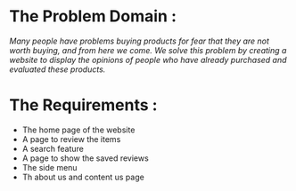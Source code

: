 # The Problem Domain : 
*Many people have problems buying products for fear that they are not worth buying, and from here we come.
We solve this problem by creating a website to display the opinions of people who have already purchased and evaluated these products.*
# The Requirements :
+	The home page of the website 
+	A page to review the items 
+	A search feature 
+	A page to show the saved reviews 
+	The side menu 
+	Th about us and content us page 

